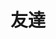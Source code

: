 ---
title: 友達
description: 朋友
kana: ともだち
pronunciation: tomodachi
tone: ⓪
type: 名词
pubDate: 2024-08-21 00:00:28
lessonIndex: 5
---